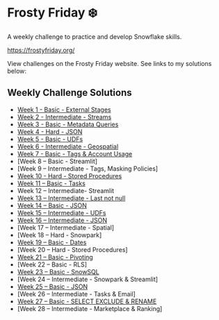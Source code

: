 # Frosty Friday :snowflake:

A weekly challenge to practice and develop Snowflake skills.

https://frostyfriday.org/

View challenges on the Frosty Friday website. See links to my solutions below:

## Weekly Challenge Solutions

- [Week 1 - Basic - External Stages](https://github.com/jameskalfox/frosty-friday-snowflake-challenges/blob/main/Week_1_Basic_External_Stages/Week%201%20%E2%80%93%20Basic%20-%20External%20Stages.sql)
- [Week 2 - Intermediate - Streams](https://github.com/jameskalfox/frosty-friday-snowflake-challenges/blob/main/Week_2_Intermediate_Streams/Week%202%20%E2%80%93%20Intermediate%20-%20Streams.sql)
- [Week 3 - Basic - Metadata Queries](https://github.com/jameskalfox/frosty-friday-snowflake-challenges/blob/main/Week_3_Basic_Metadata_Queries/Week%203%20%E2%80%93%20Basic%20-%20Metadata%20Queries.sql)
- [Week 4 - Hard - JSON](https://github.com/jameskalfox/frosty-friday-snowflake-challenges/blob/main/Week_4_Hard_JSON/Week%204%20%E2%80%93%20Hard%20-%20JSON.sql)
- [Week 5 - Basic - UDFs](https://github.com/jameskalfox/frosty-friday-snowflake-challenges/blob/main/Week_5_Basic_UDFs/Week%205%20%E2%80%93%20Basic%20-%20UDFs.sql)
- [Week 6 - Intermediate - Geospatial](https://github.com/jameskalfox/frosty-friday-snowflake-challenges/blob/main/Week_6_Hard_Geospatial/Week%206%20%E2%80%93%20Hard%20-%20Geospatial.sql)
- [Week 7 - Basic - Tags & Account Usage](https://github.com/jameskalfox/frosty-friday-snowflake-challenges/blob/main/Week_7_Intermediate_Tags_Account_Usage/Week%207%20%E2%80%93%20Intermediate%20-%20Tags%20Account%20Usage.sql)
- [Week 8 – Basic - Streamlit]
- [Week 9 – Intermediate - Tags, Masking Policies]
- [Week 10 - Hard - Stored Procedures](https://github.com/jameskalfox/frosty-friday-snowflake-challenges/blob/main/Week_10_Hard_Stored_Procedures/Week%2010%20%E2%80%93%20Hard%20-%20Stored_Procedures.sql)
- [Week 11 – Basic - Tasks](https://github.com/jameskalfox/frosty-friday-snowflake-challenges/blob/main/Week_11_Basic_Tasks/Week%2011%20%E2%80%93%20Basic%20-%20Tasks.sql)
- Week 12 – Intermediate- Streamlit
- [Week 13 – Intermediate - Last not null](https://github.com/jameskalfox/frosty-friday-snowflake-challenges/blob/main/Week_13_Intermediate_Last_Not_Null/Week%2013%20%E2%80%93%20Intermediate%20-%20Last%20not%20null.sql)
- [Week 14 – Basic - JSON](https://github.com/jameskalfox/frosty-friday-snowflake-challenges/blob/main/Week_14_Basic_JSON/Week%2014%20%E2%80%93%20Basic%20-%20JSON.sql)
- [Week 15 – Intermediate - UDFs](https://github.com/jameskalfox/frosty-friday-snowflake-challenges/blob/main/Week_15_Intermediate_UDFs/Week%2015%20%E2%80%93%20Intermediate%20-%20UDFs.sql)
- [Week 16 – Intermediate - JSON](https://github.com/jameskalfox/frosty-friday-snowflake-challenges/blob/main/Week_16_Intermediate_JSON/Week%2016%20%E2%80%93%20Intermediate%20-%20JSON.sql)
- [Week 17 – Intermediate - Spatial]
- [Week 18 – Hard - Snowpark]
- [Week 19 – Basic - Dates](https://github.com/jameskalfox/frosty-friday-snowflake-challenges/blob/main/Week_19_Basic_Dates/Week%2019%20%E2%80%93%20Basic%20-%20Dates.sql)
- [Week 20 – Hard - Stored Procedures]
- [Week 21 – Basic - Pivoting](https://github.com/jameskalfox/frosty-friday-snowflake-challenges/blob/main/Week_21_Basic_Pivoting/Week%2021%20%E2%80%93%20Basic%20-%20Pivoting.sql)
- [Week 22 – Basic - RLS]
- [Week 23 – Basic - SnowSQL](https://github.com/jameskalfox/frosty-friday-snowflake-challenges/blob/main/Week_23_Basic_SnowSQL/Week%2023%20%E2%80%93%20Basic%20-%20SnowSQL.sql)
- [Week 24 – Intermediate - Snowpark & Streamlit]
- [Week 25 – Basic - JSON](https://github.com/jameskalfox/frosty-friday-snowflake-challenges/blob/main/Week_25_Basic_JSON/Week%2025%20%E2%80%93%20Basic%20-%20JSON.sql)
- [Week 26 – Intermediate - Tasks & Email]
- [Week 27 – Basic - SELECT EXCLUDE & RENAME](https://github.com/jameskalfox/frosty-friday-snowflake-challenges/blob/main/Week_27_Basic_SELECT_EXCLUDE_RENAME/Week%2027%20%E2%80%93%20Basic%20-%20SELECT%20EXCLUDE%20%26%20RENAME.sql)
- [Week 28 – Intermediate - Marketplace & Ranking]